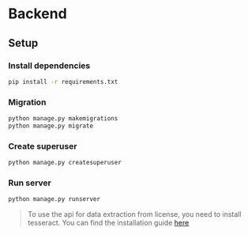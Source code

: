 # Backend

## Setup

### Install dependencies

```bash
pip install -r requirements.txt
```

### Migration

```bash
python manage.py makemigrations
python manage.py migrate
```

### Create superuser

```bash
python manage.py createsuperuser
```

### Run server

```bash
python manage.py runserver
```

> To use the api for data extraction from license, you need to install tesseract. You can find the installation guide [here](https://tesseract-ocr.github.io/tessdoc/Home.html)